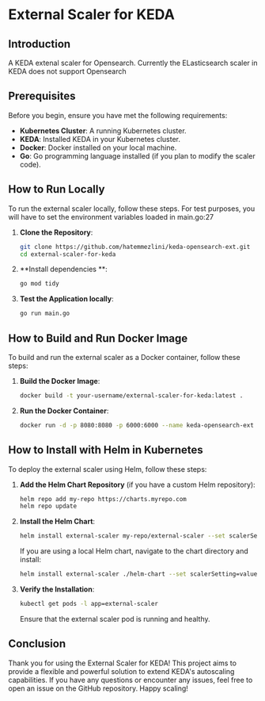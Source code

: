 # External Scaler for KEDA

## Introduction

A KEDA extenal scaler for Opensearch. Currently the ELasticsearch scaler in KEDA does not support Opensearch

## Prerequisites

Before you begin, ensure you have met the following requirements:

- **Kubernetes Cluster**: A running Kubernetes cluster.
- **KEDA**: Installed KEDA in your Kubernetes cluster.
- **Docker**: Docker installed on your local machine.
- **Go**: Go programming language installed (if you plan to modify the scaler code).

## How to Run Locally

To run the external scaler locally, follow these steps. For test purposes, you will have to set the environment variables loaded in main.go:27

1. **Clone the Repository**:
    ```bash
    git clone https://github.com/hatemmezlini/keda-opensearch-ext.git
    cd external-scaler-for-keda
    ```

2. **Install dependencies **:
    ```bash
    go mod tidy
    ```

3. **Test the Application locally**:
    ```bash
    go run main.go
    ```

## How to Build and Run Docker Image

To build and run the external scaler as a Docker container, follow these steps:

1. **Build the Docker Image**:
    ```bash
    docker build -t your-username/external-scaler-for-keda:latest .
    ```

2. **Run the Docker Container**:
    ```bash
    docker run -d -p 8080:8080 -p 6000:6000 --name keda-opensearch-ext -e ES_URL="http://localhost:9200" -e ES_USERNAME="keda" -e ES_PASSWORD="keda" opensearch-keda-externalscaler your-username/external-scaler-for-keda:latest
    ```

## How to Install with Helm in Kubernetes

To deploy the external scaler using Helm, follow these steps:

1. **Add the Helm Chart Repository** (if you have a custom Helm repository):
    ```bash
    helm repo add my-repo https://charts.myrepo.com
    helm repo update
    ```

2. **Install the Helm Chart**:
    ```bash
    helm install external-scaler my-repo/external-scaler --set scalerSetting=value
    ```

   If you are using a local Helm chart, navigate to the chart directory and install:
    ```bash
    helm install external-scaler ./helm-chart --set scalerSetting=value
    ```

3. **Verify the Installation**:
    ```bash
    kubectl get pods -l app=external-scaler
    ```

   Ensure that the external scaler pod is running and healthy.

## Conclusion

Thank you for using the External Scaler for KEDA! This project aims to provide a flexible and powerful solution to extend KEDA's autoscaling capabilities. If you have any questions or encounter any issues, feel free to open an issue on the GitHub repository. Happy scaling!

